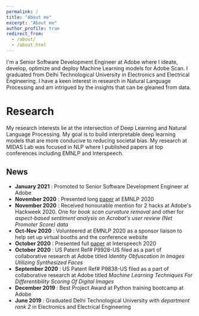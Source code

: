 ```yaml
---
permalink: /
title: "About me"
excerpt: "About me"
author_profile: true
redirect_from: 
  - /about/
  - /about.html
---
```


I'm a Senior Software Development Engineer at Adobe where I ideate, develop, optimize and deploy Machine Learning models for Adobe Scan. I graduated from Delhi Technological University in Electronics and Electrical Engineering. I have a keen interest in research in Natural Language Processing and am intrigued by the insights that can be gleaned from data.

Research
======
My research interests lie at the intersection of Deep Learning and Natural Language Processing. My goal is to build interpretable deep learning models that are more conducive to reducing societal bias. My research at MIDAS Lab was focused in NLP where I published papers at top conferences including EMNLP and Interspeech.

News
------
- <b>January 2021</b> : Promoted to Senior Software Development Engineer at Adobe
- <b>November 2020</b> : Presented long [paper](https://virtual.2020.emnlp.org/paper_main.2520.html) at EMNLP 2020
- <b>November 2020</b> : Received honourable mention for 2 hacks at Adobe's Hackweek 2020. One for <i>book scan curvature removal</i> and other for <i>aspect-based sentiment analysis on Acrobat's user review (Net Promoter Score) data</i>
- <b>Oct-Nov 2020</b> : Volunteered at EMNLP 2020 as a sponsor liaison to help set up virtual booths and the conference website
- <b>October 2020</b> : Presented full [paper](http://www.interspeech2020.org/uploadfile/pdf/Wed-1-8-7.pdf) at Interspeech 2020
- <b>October 2020</b> : US Patent Ref# P9928-US filed as a part of collaborative research at Adobe titled <i>Identity Obfuscation In Images Utilizing Synthesized Faces</i>
- <b>September 2020</b> : US Patent Ref# P9838-US filed as a part of collaborative research at Adobe titled <i>Machine Learning Techniques For Differentibility Scoring Of Digital Images</i>
- <b>December 2019</b> : Best Project Award at Python training bootcamp at Adobe
- <b>June 2019</b> : Graduated Delhi Technological University with <i>department rank 2</i> in Electronics and Electrical Engineering
